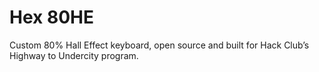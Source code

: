 # Hex 80HE
Custom 80% Hall Effect keyboard, open source and built for Hack Club’s Highway to Undercity program.
